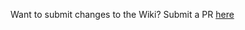 Want to submit changes to the Wiki? Submit a PR [here](https://github.com/badgateway/ketting-wiki/)

